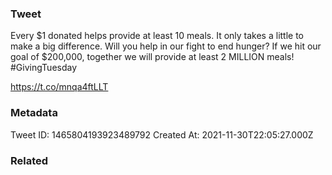 ### Tweet
Every $1 donated helps provide at least 10 meals. It only takes a little to make a big difference. Will you help in our fight to end hunger? If we hit our goal of $200,000, together we will provide at least 2 MILLION meals! #GivingTuesday 

https://t.co/mnqa4ftLLT

### Metadata
Tweet ID: 1465804193923489792
Created At: 2021-11-30T22:05:27.000Z

### Related

